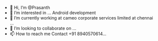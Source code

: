 - 👋 Hi, I’m @Prasanth
- 👀 I’m interested in ... Android development
- 🌱 I’m currently working at cameo corporate services limited at chennai ...
- 💞️ I’m looking to collaborate on ...
- 📫 How to reach me Contact +91 8940570614...

<!---
prasanth9689/prasanth9689 is a ✨ special ✨ repository because its `README.md` (this file) appears on your GitHub profile.
You can click the Preview link to take a look at your changes.
--->
